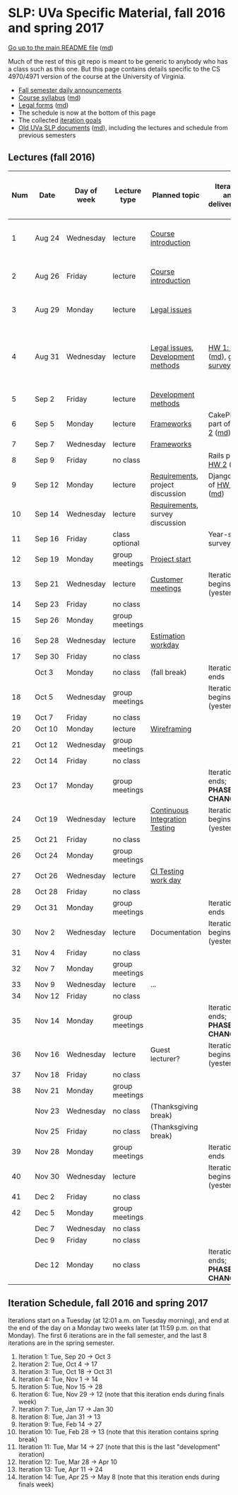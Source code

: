SLP: UVa Specific Material, fall 2016 and spring 2017
=====================================================

[Go up to the main README file](../README.html) ([md](../README.md))

Much of the rest of this git repo is meant to be generic to anybody who has a class such as this one.  But this page contains details specific to the CS 4970/4971 version of the course at the University of Virginia.

- [Fall semester daily announcements][5]
- [Course syllabus][1] ([md][2])
- [Legal forms][3] ([md][4])
- The schedule is now at the bottom of this page
- The collected [iteration goals](iteration-goals.html#/)
- [Old UVa SLP documents][6] ([md][7]), including the lectures and schedule from previous semesters

Lectures (fall 2016)
--------------------

| Num | Date        | Day of week | Lecture type  | Planned topic |Iteration and deliverables| Actual lecture progress (and recording) | 
|-----|-------------|-------------|---------------|---------------|-------------|----------------------------| 
| 1   | Aug&nbsp;24 | Wednesday   | lecture       | [Course introduction][8]  | | [Course introduction][8], slides [1][8] to [8.2](course-introduction-fall.html#/7/1)  |
| 2   | Aug&nbsp;26 | Friday      | lecture       | [Course introduction][8] | | [Course introduction][8], slides [8.1](course-introduction-fall.html#/7) to [10.11](course-introduction-fall.html#/9/10) (end) |
| 3   | Aug&nbsp;29 | Monday      | lecture       | [Legal issues][51] | | [Legal issues][51], slides [1][51] to [5.14](../slides/01-legal.html#/4/13) |
| 4   | Aug&nbsp;31 | Wednesday   | lecture       | [Legal issues][51], [Development methods][52]| [HW 1: git][20] ([md][21]), [github survey](http://goo.gl/Vjn3Yx) | [Legal issues][51], slides [6.1](../slides/01-legal.html#/5) to [7.10](../slides/01-legal.html#/6/9) (end); [Development methods][52], slides [1][52] to [4.5](../slides/02-development-methods.html#/3/4) |
| 5   | Sep&nbsp;2  | Friday      | lecture       | [Development methods][52] | | |
| 6   | Sep&nbsp;5  | Monday      | lecture       | [Frameworks][53] | CakePHP part of [HW 2][22] ([md][23])| |
| 7   | Sep&nbsp;7  | Wednesday   | lecture       | [Frameworks][53]    | | |
| 8   | Sep&nbsp;9  | Friday      | no class      |               | Rails part of [HW 2][22] ([md][23]) | |
| 9   | Sep&nbsp;12 | Monday      | lecture       | [Requirements][54], project discussion  | Django part of [HW 2][22] ([md][23]) | |
| 10  | Sep&nbsp;14 | Wednesday   | lecture       | [Requirements][54], survey discussion | | |
| 11  | Sep&nbsp;16 | Friday      | class optional |               | Year-start surveys due | |
| 12  | Sep&nbsp;19 | Monday      | group meetings | [Project start][55] | | |
| 13  | Sep&nbsp;21 | Wednesday   | lecture       | [Customer meetings][56] | Iteration 1 begins (yesterday) | |
| 14  | Sep&nbsp;23 | Friday      | no class      |               | | |
| 15  | Sep&nbsp;26 | Monday      | group meetings |               | | |
| 16  | Sep&nbsp;28 | Wednesday   | lecture       | [Estimation workday][57] | | |
| 17  | Sep&nbsp;30 | Friday      | no class      |               | | |
|     | Oct&nbsp;3   | Monday      | no class      | (fall break)  | Iteration 1 ends | |
| 18  | Oct&nbsp;5  | Wednesday   | group meetings |               | Iteration 2 begins (yesterday) | |
| 19  | Oct&nbsp;7  | Friday      | no class      |               | | |
| 20  | Oct&nbsp;10 | Monday      | lecture       | [Wireframing][58]   | | |
| 21  | Oct&nbsp;12 | Wednesday   | group meetings |               | | |
| 22  | Oct&nbsp;14 | Friday      | no class      |               | | |
| 23  | Oct&nbsp;17 | Monday      | group meetings |               | Iteration 2 ends; **PHASE CHANGE** | |
| 24  | Oct&nbsp;19 | Wednesday   | lecture       | [Continuous Integration Testing][59] | Iteration 3 begins (yesterday) | |
| 25  | Oct&nbsp;21 | Friday      | no class      |               | | |
| 26  | Oct&nbsp;24 | Monday      | group meetings |               | | |
| 27  | Oct&nbsp;26 | Wednesday   | lecture       | [CI Testing work day][81] | | |
| 28  | Oct&nbsp;28 | Friday      | no class      |               | | |
| 29  | Oct&nbsp;31 | Monday      | group meetings |               | Iteration 3 ends | |
| 30  | Nov&nbsp;2  | Wednesday   | lecture       | Documentation | Iteration 4 begins (yesterday) | |
| 31  | Nov&nbsp;4  | Friday      | no class      |               | | |
| 32  | Nov&nbsp;7 | Monday      | group meetings |               | | |
| 33  | Nov&nbsp;9  | Wednesday   | lecture       | ...           | | |
| 34  | Nov&nbsp;12 | Friday      | no class      |               | | |
| 35  | Nov&nbsp;14 | Monday      | group meetings |               | Iteration 4 ends; **PHASE CHANGE** | |
| 36  | Nov&nbsp;16 | Wednesday   | lecture       | Guest lecturer? | Iteration 5 begins (yesterday) | |
| 37  | Nov&nbsp;18 | Friday      | no class      |               | | |
| 38  | Nov&nbsp;21 | Monday      | group meetings |               | | |
|     | Nov&nbsp;23 | Wednesday   | no class      | (Thanksgiving break) | | |
|     | Nov&nbsp;25 | Friday      | no class      | (Thanksgiving break) | | |
| 39  | Nov&nbsp;28 | Monday      | group meetings |               | Iteration 5 ends | |
| 40  | Nov&nbsp;30 | Wednesday   | lecture       |               | Iteration 6 begins (yesterday) | |
| 41  | Dec&nbsp;2  | Friday      | no class      |               | | |
| 42  | Dec&nbsp;5  | Monday      | group meetings |               | | |
|     | Dec&nbsp;7  | Wednesday   | no class       |               | | |
|     | Dec&nbsp;9  | Friday      | no class      |               | | |
|     | Dec&nbsp;12 | Monday      | no class       |         | Iteration 6 ends; **PHASE CHANGE** | |


Iteration Schedule, fall 2016 and spring 2017
---------------------------------------------

Iterations start on a Tuesday (at 12:01 a.m. on Tuesday morning), and end at the end of the day on a Monday two weeks later (at 11:59 p.m. on that Monday).  The first 6 iterations are in the fall semester, and the last 8 iterations are in the spring semester.

1. Iteration 1: Tue, Sep 20 -> Oct 3
2. Iteration 2: Tue, Oct 4 -> 17
3. Iteration 3: Tue, Oct 18 -> Oct 31
4. Iteration 4: Tue, Nov 1 -> 14
5. Iteration 5: Tue, Nov 15 -> 28
6. Iteration 6: Tue, Nov 29 -> 12 (note that this iteration ends during finals week)
7. Iteration 7: Tue, Jan 17 -> Jan 30
8. Iteration 8: Tue, Jan 31 -> 13
9. Iteration 9: Tue, Feb 14 -> 27
10. Iteration 10: Tue, Feb 28 -> 13 (note that this iteration contains spring break)
11. Iteration 11: Tue, Mar 14 -> 27	(note that this is the last "development" iteration)
12. Iteration 12: Tue, Mar 28 -> Apr 10
13. Iteration 13: Tue, Apr 11 -> 24
14. Iteration 14: Tue, Apr 25 -> May 8 (note that this iteration ends during finals week)



[1]: syllabus.html
[2]: syllabus.md
[3]: legal.html
[4]: legal.md
[5]: daily-announcements.html#/
[6]: old/index.html
[7]: old/index.md
[8]: course-introduction-fall.html#/
[9]: course-introduction-spring.html#/
[10]: schedule.html
[11]: schedule.md

[20]: ../docs/hw-git.html
[21]: ../docs/hw-git.md
[22]: ../docs/hw-frameworks.html
[23]: ../docs/hw-frameworks.md

[51]: ../slides/01-legal.html#/
[52]: ../slides/02-development-methods.html#/
[53]: ../slides/03-frameworks.html#/
[54]: ../slides/04-requirements.html#/
[55]: ../slides/05-project-start.html#/
[56]: ../slides/06-customer-meetings.html#/
[57]: ../slides/07-estimation.html#/
[58]: ../slides/08-wireframing.html#/
[59]: ../slides/09-ci-testing.html#/
[60]: ../slides/10-documentation.html#/

[81]: daily-announcements.html#citestingworkday

[100]: course-introduction-fall.html#/6/8
[101]: course-introduction-fall.html#/7
[102]: course-introduction-fall.html#/9/10
[103]: ../slides/02-development-methods.html#/7/5
[104]: ../slides/01-legal.html#/4/13
[105]: ../slides/01-legal.html#/5
[106]: ../slides/01-legal.html#/6/8
[107]: ../slides/03-frameworks.html#/4/7
[108]: ../slides/03-frameworks.html#/5
[109]: ../slides/03-frameworks.html#/7/6
[110]: ../slides/04-requirements.html#/2/10
[111]: ../slides/04-requirements.html#/3
[112]: ../slides/04-requirements.html#/4/7
[113]: ../slides/05-project-start.html#/4/16
[114]: ../slides/06-customer-meetings.html#/4/5
[115]: ../slides/07-estimation.html#/6/2
[116]: ../slides/08-wireframing.html#/5/4

[200]: https://collab.itc.virginia.edu/access/content/group/abd4c720-2e1c-4e78-ba51-747402696f40/lectures/course-introduction-fall/course-introduction-fall.htm
[201]: https://collab.itc.virginia.edu/access/content/group/abd4c720-2e1c-4e78-ba51-747402696f40/lectures/02-development-methods/02-development-methods.htm
[202]: https://collab.itc.virginia.edu/access/content/group/abd4c720-2e1c-4e78-ba51-747402696f40/lectures/01-legal/01-legal.htm
[203]: https://collab.itc.virginia.edu/access/content/group/abd4c720-2e1c-4e78-ba51-747402696f40/lectures/03-frameworks/03-frameworks.htm
[204]: https://collab.itc.virginia.edu/access/content/group/abd4c720-2e1c-4e78-ba51-747402696f40/lectures/04-requirements/04-requirements.htm
[205]: https://collab.itc.virginia.edu/access/content/group/abd4c720-2e1c-4e78-ba51-747402696f40/lectures/05-project-start/05-project-start.htm
[206]: https://collab.itc.virginia.edu/access/content/group/abd4c720-2e1c-4e78-ba51-747402696f40/lectures/06-customer-meetings/06-customer-meetings.htm
[207]: https://collab.itc.virginia.edu/access/content/group/abd4c720-2e1c-4e78-ba51-747402696f40/lectures/07-estimation/07-estimation.htm
[208]: https://collab.itc.virginia.edu/access/content/group/abd4c720-2e1c-4e78-ba51-747402696f40/lectures/08-wireframing/08-wireframing.htm
